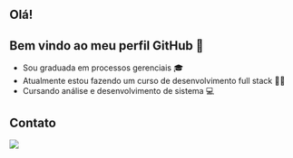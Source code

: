 ## Olá!
## Bem vindo ao meu perfil GitHub 👋
- Sou graduada em processos gerenciais 🎓
- Atualmente estou fazendo um curso de desenvolvimento full stack 👩‍💻
- Cursando análise e desenvolvimento de sistema 💻

## Contato

<a href="https://www.linkedin.com/in/adriele-oliveira-275251191/" target="_blank"><img loading="lazy" src="https://img.shields.io/badge/-LinkedIn-%230077B5?style=for-the-badge&logo=linkedin&logoColor=white" target="_blank"></a>
